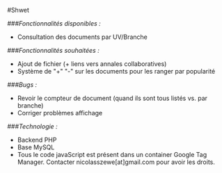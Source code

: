 #Shwet

###*Fonctionnalités disponibles :*
* Consultation des documents par UV/Branche

###*Fonctionnalités souhaitées :* 
* Ajout de fichier (+ liens vers annales collaboratives)
* Système de "+" "-" sur les documents pour les ranger par popularité

###*Bugs :*
* Revoir le compteur de document (quand ils sont tous listés vs. par branche)
* Corriger problèmes affichage

###*Technologie :*
* Backend PHP
* Base MySQL
* Tous le code javaScript est présent dans un container Google Tag Manager. Contacter nicolasszewe[at]gmail.com pour avoir les droits. 

